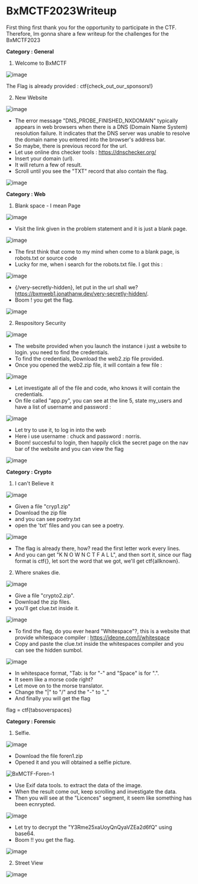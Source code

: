 # BxMCTF2023Writeup
First thing first thank you for the opportunity to participate in the CTF. Therefore, Im gonna share a few writeup for the challenges for the BxMCTF2023


**Category : General** 

1. Welcome to BxMCTF

![image](https://github.com/zer00neops/BxMCTF2023Writeup/assets/103404282/3ba6b39a-5e81-4362-9f1b-4777806be6ab)

The Flag is already provided : ctf{check_out_our_sponsors!}

2. New Website 

![image](https://github.com/zer00neops/BxMCTF2023Writeup/assets/103404282/14d93541-ddac-4c7b-b991-217a89f18701)

* The error message "DNS_PROBE_FINISHED_NXDOMAIN" typically appears in web browsers when there is a DNS (Domain Name System) resolution failure. It indicates that the DNS server was unable to resolve the domain name you entered into the browser's address bar.
* So maybe, there is previous record for the url. 
* Let use online dns checker tools : https://dnschecker.org/
* Insert your domain (url). 
* It will return a few of result.
* Scroll until you see the "TXT" record  that also contain the flag. 

![image](https://github.com/zer00neops/BxMCTF2023Writeup/assets/103404282/e032a630-315f-4594-be64-e7d1762f686b)


**Category : Web** 

1. Blank space - I mean Page 

![image](https://github.com/zer00neops/BxMCTF2023Writeup/assets/103404282/1f3791ee-c4f6-4dbb-8d3b-ea4e886ac504)

* Visit the link given in the problem statement and it is just a blank page. 

![image](https://github.com/zer00neops/BxMCTF2023Writeup/assets/103404282/6d43facd-9476-4db6-92d3-6b0f9d4eff17)

* The first think that come to my mind when come to a blank page, is robots.txt or source code 
* Lucky for me, when i search for the robots.txt file. I got this : 

![image](https://github.com/zer00neops/BxMCTF2023Writeup/assets/103404282/e01043fe-7b07-44fe-8012-736969557e77)

* {/very-secretly-hidden}, let put in the url shall we? https://bxmweb1.jonathanw.dev/very-secretly-hidden/. 
* Boom ! you get the flag. 

![image](https://github.com/zer00neops/BxMCTF2023Writeup/assets/103404282/46225df6-25ba-472e-b086-22e1fc48079e)


2. Respository Security 

![image](https://github.com/zer00neops/BxMCTF2023Writeup/assets/103404282/5272771b-60d6-43a2-be59-decefa975a82)

* The website provided when you launch the instance i just a website to login. you need to find the credentials.
* To find the credentials, Download the web2.zip file provided.
* Once you opened the web2.zip file, it will contain a few file : 

![image](https://github.com/zer00neops/BxMCTF2023Writeup/assets/103404282/bcfd174e-f1d0-49e0-ad9d-2e4a6e7e76b8)

* Let investigate all of the file and code, who knows it will contain the credentials.
* On file called "app.py", you can see at the line 5, state my_users and have a list of username and password : 

![image](https://github.com/zer00neops/BxMCTF2023Writeup/assets/103404282/6d969547-697b-44f0-a362-411c286f3bdf)

* Let try to use it, to log in into the web 
* Here i use username : chuck and password : norris. 
* Boom! succesful to login, then happily click the secret page on the nav bar of the website and you can view the flag

![image](https://github.com/zer00neops/BxMCTF2023Writeup/assets/103404282/b48a3735-8728-4905-a932-9e8984ac39fc)

**Category : Crypto**

1. I can't Believe it

![image](https://github.com/zer00neops/BxMCTF2023Writeup/assets/103404282/1fd491bd-6c64-47d2-865d-2191f4edc398)

* Given a file "cryp1.zip" 
* Download the zip file 
* and you can see poetry.txt
* open the 'txt' files and you can see a poetry.

![image](https://github.com/zer00neops/BxMCTF2023Writeup/assets/103404282/1f25b734-8b0a-4fac-bc88-2a139a0cd857)

* The flag is already there, how? read the first letter work every lines. 
* And you can get "K N O W N C T F A L L", and then sort it, since our flag format is ctf{}, let sort the word that we got, we'll get ctf{allknown}.


2. Where snakes die. 

![image](https://github.com/zer00neops/BxMCTF2023Writeup/assets/103404282/b93989d3-a01c-4b46-be1f-dd097cd946c6)

* Give a file "crypto2.zip".
* Download the zip files.
* you'll get clue.txt inside it.

![image](https://github.com/zer00neops/BxMCTF2023Writeup/assets/103404282/d87916a2-c445-4035-8b9f-c16ce345bdb1)

* To find the flag, do you ever heard "Whitespace"?, this is a website that provide whitespace compiler : https://ideone.com/l/whitespace
* Copy and paste the clue.txt inside the whitespaces compiler and you can see the hidden sumbol. 

![image](https://github.com/zer00neops/BxMCTF2023Writeup/assets/103404282/7b42028c-3941-47a8-aedc-755c68c73dda)

* In whitespace format, "Tab: is for "-" and "Space" is for ".". 
* It seem like a morse code right? 
* Let move on to the morse translator.
* Change the "|" to "/" and the "-" to "_" 
* And finally you will get the flag 

flag = ctf{tabsoverspaces}


**Category : Forensic**


1. Selfie. 

![image](https://github.com/zer00neops/BxMCTF2023Writeup/assets/103404282/5694867c-d7ad-4202-91c0-a05be4fc8002)

* Download the file foren1.zip
* Opened it and you will obtained a selfie picture.

![BxMCTF-Foren-1](https://github.com/zer00neops/BxMCTF2023Writeup/assets/103404282/0ad16a99-540c-4a52-a5f0-ecbd39833d7e)

* Use Exif data tools. to extract the data of the image.
* When the result come out, keep scrolling and investigate the data. 
* Then you will see at the "Licences" segment, it seem like something has been ecnrypted. 

![image](https://github.com/zer00neops/BxMCTF2023Writeup/assets/103404282/c1cbfab8-2843-4810-b5b1-0062f3255008)

* Let try to decrypt the "Y3Rme25xaUoyQnQyaVZEa2d6fQ" using base64.
* Boom !! you get the flag.

![image](https://github.com/zer00neops/BxMCTF2023Writeup/assets/103404282/b4a89996-6f3b-4de5-b7a7-7be787019866)



2. Street View

![image](https://github.com/zer00neops/BxMCTF2023Writeup/assets/103404282/47e4de7d-72a6-4dd0-842c-e17eced3161c)










